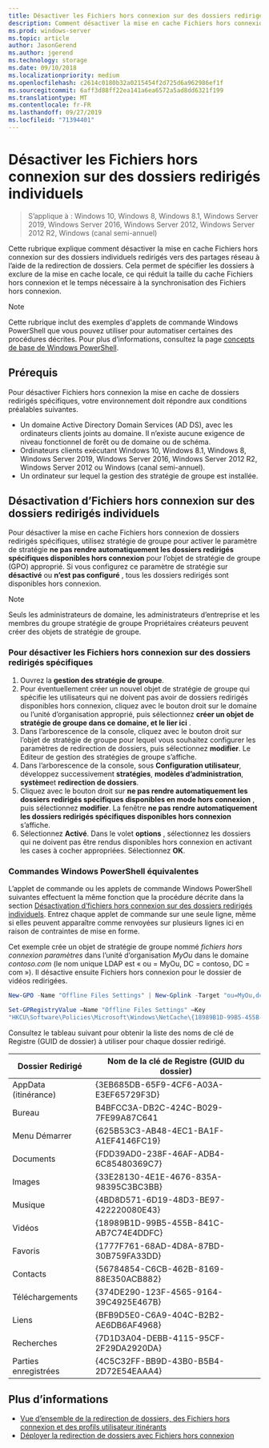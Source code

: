 ```yaml
---
title: Désactiver les Fichiers hors connexion sur des dossiers redirigés individuels
description: Comment désactiver la mise en cache Fichiers hors connexion sur des dossiers individuels redirigés vers des partages réseau à l’aide de la redirection de dossiers.
ms.prod: windows-server
ms.topic: article
author: JasonGerend
ms.author: jgerend
ms.technology: storage
ms.date: 09/10/2018
ms.localizationpriority: medium
ms.openlocfilehash: c2614c0180b32a0215454f2d725d6a962986ef1f
ms.sourcegitcommit: 6aff3d88ff22ea141a6ea6572a5ad8dd6321f199
ms.translationtype: MT
ms.contentlocale: fr-FR
ms.lasthandoff: 09/27/2019
ms.locfileid: "71394401"
---
```

# <a name="disable-offline-files-on-individual-redirected-folders"></a>Désactiver les Fichiers hors connexion sur des dossiers redirigés individuels

>S’applique à : Windows 10, Windows 8, Windows 8.1, Windows Server 2019, Windows Server 2016, Windows Server 2012, Windows Server 2012 R2, Windows (canal semi-annuel)

Cette rubrique explique comment désactiver la mise en cache Fichiers hors connexion sur des dossiers individuels redirigés vers des partages réseau à l’aide de la redirection de dossiers. Cela permet de spécifier les dossiers à exclure de la mise en cache locale, ce qui réduit la taille du cache Fichiers hors connexion et le temps nécessaire à la synchronisation des Fichiers hors connexion.

>[!NOTE]
>Cette rubrique inclut des exemples d'applets de commande Windows PowerShell que vous pouvez utiliser pour automatiser certaines des procédures décrites. Pour plus d’informations, consultez la page [concepts de base de Windows PowerShell](https://docs.microsoft.com/powershell/scripting/getting-started/fundamental/windows-powershell-basics?view=powershell-6).

## <a name="prerequisites"></a>Prérequis

Pour désactiver Fichiers hors connexion la mise en cache de dossiers redirigés spécifiques, votre environnement doit répondre aux conditions préalables suivantes.

- Un domaine Active Directory Domain Services (AD DS), avec les ordinateurs clients joints au domaine. Il n’existe aucune exigence de niveau fonctionnel de forêt ou de domaine ou de schéma.
- Ordinateurs clients exécutant Windows 10, Windows 8.1, Windows 8, Windows Server 2019, Windows Server 2016, Windows Server 2012 R2, Windows Server 2012 ou Windows (canal semi-annuel).
- Un ordinateur sur lequel la gestion des stratégie de groupe est installée.

## <a name="disabling-offline-files-on-individual-redirected-folders"></a>Désactivation d’Fichiers hors connexion sur des dossiers redirigés individuels

Pour désactiver la mise en cache Fichiers hors connexion de dossiers redirigés spécifiques, utilisez stratégie de groupe pour activer le paramètre de stratégie **ne pas rendre automatiquement les dossiers redirigés spécifiques disponibles hors connexion** pour l’objet de stratégie de groupe (GPO) approprié. Si vous configurez ce paramètre de stratégie sur **désactivé** ou **n’est pas configuré** , tous les dossiers redirigés sont disponibles hors connexion.

>[!NOTE]
>Seuls les administrateurs de domaine, les administrateurs d’entreprise et les membres du groupe stratégie de groupe Propriétaires créateurs peuvent créer des objets de stratégie de groupe.

### <a name="to-disable-offline-files-on-specific-redirected-folders"></a>Pour désactiver les Fichiers hors connexion sur des dossiers redirigés spécifiques

1. Ouvrez la **gestion des stratégie de groupe**.
2. Pour éventuellement créer un nouvel objet de stratégie de groupe qui spécifie les utilisateurs qui ne doivent pas avoir de dossiers redirigés disponibles hors connexion, cliquez avec le bouton droit sur le domaine ou l’unité d’organisation approprié, puis sélectionnez **créer un objet de stratégie de groupe dans ce domaine, et le lier ici** .
3. Dans l’arborescence de la console, cliquez avec le bouton droit sur l’objet de stratégie de groupe pour lequel vous souhaitez configurer les paramètres de redirection de dossiers, puis sélectionnez **modifier**. Le Éditeur de gestion des stratégies de groupe s’affiche.
4. Dans l’arborescence de la console, sous **Configuration utilisateur**, développez successivement **stratégies**, **modèles d’administration**, **système**et **redirection de dossiers**.
5. Cliquez avec le bouton droit sur **ne pas rendre automatiquement les dossiers redirigés spécifiques disponibles en mode hors connexion** , puis sélectionnez **modifier**. La fenêtre **ne pas rendre automatiquement les dossiers redirigés spécifiques disponibles hors connexion** s’affiche.
6. Sélectionnez **Activé**. Dans le volet **options** , sélectionnez les dossiers qui ne doivent pas être rendus disponibles hors connexion en activant les cases à cocher appropriées. Sélectionnez **OK**.

### <a name="windows-powershell-equivalent-commands"></a>Commandes Windows PowerShell équivalentes

L’applet de commande ou les applets de commande Windows PowerShell suivantes effectuent la même fonction que la procédure décrite dans la section [Désactivation d’fichiers hors connexion sur des dossiers redirigés individuels](#disabling-offline-files-on-individual-redirected-folders). Entrez chaque applet de commande sur une seule ligne, même si elles peuvent apparaître comme renvoyées sur plusieurs lignes ici en raison de contraintes de mise en forme.

Cet exemple crée un objet de stratégie de groupe nommé *fichiers hors connexion paramètres* dans l’unité d’organisation *MyOu* dans le domaine *contoso.com* (le nom unique LDAP est « ou = MyOu, DC = contoso, DC = com »). Il désactive ensuite Fichiers hors connexion pour le dossier de vidéos redirigées.

```PowerShell
New-GPO -Name "Offline Files Settings" | New-Gplink -Target "ou=MyOu,dc=contoso,dc=com" -LinkEnabled Yes

Set-GPRegistryValue –Name "Offline Files Settings" –Key
"HKCU\Software\Policies\Microsoft\Windows\NetCache\{18989B1D-99B5-455B-841C-AB7C74E4DDFC}" -ValueName DisableFRAdminPinByFolder –Type DWORD –Value 1
```

Consultez le tableau suivant pour obtenir la liste des noms de clé de Registre (GUID de dossier) à utiliser pour chaque dossier redirigé.

|Dossier Redirigé|Nom de la clé de Registre (GUID du dossier)|
|---|---|
|AppData (itinérance)|{3EB685DB-65F9-4CF6-A03A-E3EF65729F3D}|
|Bureau|B4BFCC3A-DB2C-424C-B029-7FE99A87C641|
|Menu Démarrer|{625B53C3-AB48-4EC1-BA1F-A1EF4146FC19}|
|Documents|{FDD39AD0-238F-46AF-ADB4-6C85480369C7}|
|Images|{33E28130-4E1E-4676-835A-98395C3BC3BB}|
|Musique|{4BD8D571-6D19-48D3-BE97-422220080E43}|
|Vidéos|{18989B1D-99B5-455B-841C-AB7C74E4DDFC}|
|Favoris|{1777F761-68AD-4D8A-87BD-30B759FA33DD}|
|Contacts|{56784854-C6CB-462B-8169-88E350ACB882}|
|Téléchargements|{374DE290-123F-4565-9164-39C4925E467B}|
|Liens|{BFB9D5E0-C6A9-404C-B2B2-AE6DB6AF4968}|
|Recherches|{7D1D3A04-DEBB-4115-95CF-2F29DA2920DA}|
|Parties enregistrées|{4C5C32FF-BB9D-43B0-B5B4-2D72E54EAAA4}|

## <a name="more-information"></a>Plus d’informations

- [Vue d’ensemble de la redirection de dossiers, des Fichiers hors connexion et des profils utilisateur itinérants](folder-redirection-rup-overview.md)
- [Déployer la redirection de dossiers avec Fichiers hors connexion](deploy-folder-redirection.md)